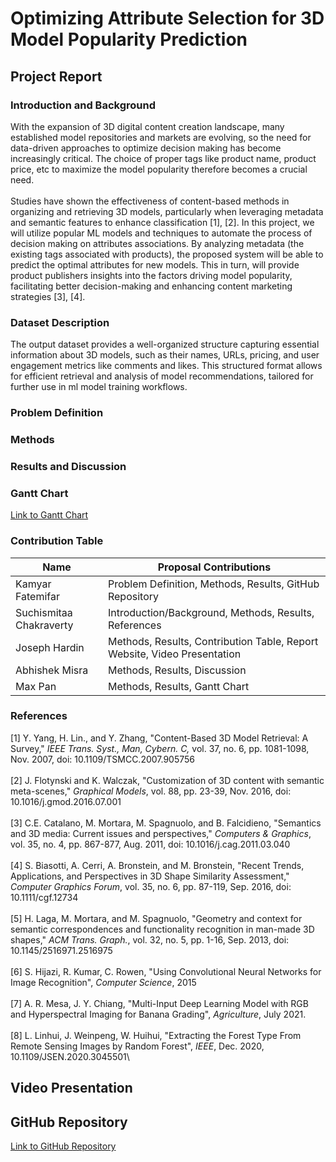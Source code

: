 # Optimizing Attribute Selection for 3D Model Popularity Prediction
## Project Report
### Introduction and Background
With the expansion of 3D digital content creation landscape, many established model repositories and markets are evolving, so the need for data-driven approaches to optimize decision making has become increasingly critical. The choice of proper tags like product name, product price, etc to maximize the model popularity therefore becomes a crucial need.\
<br>
Studies have shown the effectiveness of content-based methods in organizing and retrieving 3D models, particularly when leveraging metadata and semantic features to enhance classification [1], [2]. In this project, we will utilize popular ML models and techniques to automate the process of decision making on attributes associations. By analyzing metadata (the existing tags associated with products), the proposed system will be able to predict the optimal attributes for new models. This in turn, will provide product publishers insights into the factors driving model popularity, facilitating better decision-making and enhancing content marketing strategies [3], [4]​.

### Dataset Description
The output dataset provides a well-organized structure capturing essential information about 3D models, such as their names, URLs, pricing, and user engagement metrics like comments and likes. This structured format allows for efficient retrieval and analysis of model recommendations, tailored for further use in ml model training workflows.

### Problem Definition


### Methods


### Results and Discussion


### Gantt Chart
<a href="www.google.com"> Link to Gantt Chart </a>

### Contribution Table

| Name | Proposal Contributions |
|------|------------------------|
| Kamyar Fatemifar | Problem Definition, Methods, Results, GitHub Repository |
| Suchismitaa Chakraverty | Introduction/Background, Methods, Results, References |
| Joseph Hardin | Methods, Results, Contribution Table, Report Website, Video Presentation |
| Abhishek Misra | Methods, Results, Discussion |
| Max Pan | Methods, Results, Gantt Chart |

### References
[1] Y. Yang, H. Lin., and Y. Zhang, "Content-Based 3D Model Retrieval: A Survey," *IEEE Trans. Syst., Man, Cybern. C,* vol. 37, no. 6, pp. 1081-1098, Nov. 2007, doi: 10.1109/TSMCC.2007.905756\
<br>
[2] J. Flotynski and K. Walczak, "Customization of 3D content with semantic meta-scenes," *Graphical Models*, vol. 88, pp. 23-39, Nov. 2016, doi: 10.1016/j.gmod.2016.07.001\
<br>
[3] C.E. Catalano, M. Mortara, M. Spagnuolo, and B. Falcidieno, "Semantics and 3D media: Current issues and perspectives," *Computers & Graphics*, vol. 35, no. 4, pp. 867-877, Aug. 2011, doi: 10.1016/j.cag.2011.03.040\
<br>
[4] S. Biasotti, A. Cerri, A. Bronstein, and M. Bronstein, "Recent Trends, Applications, and Perspectives in 3D Shape Similarity Assessment," *Computer Graphics Forum*, vol. 35, no. 6, pp. 87-119, Sep. 2016, doi: 10.1111/cgf.12734\
<br>
[5] H. Laga, M. Mortara, and M. Spagnuolo, "Geometry and context for semantic correspondences and functionality recognition in man-made 3D shapes," *ACM Trans. Graph.*, vol. 32, no. 5, pp. 1-16, Sep. 2013, doi: 10.1145/2516971.2516975\
<br>
[6] S. Hijazi, R. Kumar, C. Rowen, "Using Convolutional Neural Networks for Image Recognition", *Computer Science*, 2015\
<br>
[7] A. R. Mesa, J. Y. Chiang, "Multi-Input Deep Learning Model with RGB and Hyperspectral Imaging for Banana Grading", *Agriculture*, July 2021.\
<br>
[8] L. Linhui, J. Weinpeng, W. Huihui, "Extracting the Forest Type From Remote Sensing Images by Random Forest", *IEEE*, Dec. 2020, 10.1109/JSEN.2020.3045501\

## Video Presentation

## GitHub Repository
<a href="https://github.com/kamyar94/Team40_L7641_Fall2024"> Link to GitHub Repository </a>
